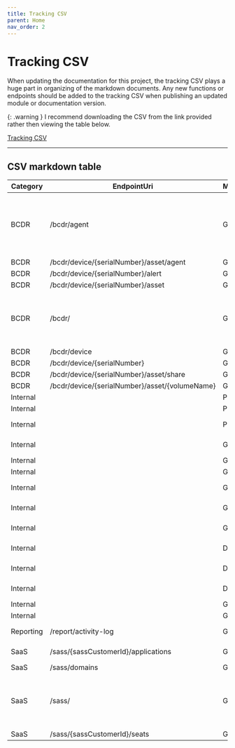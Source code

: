 ```yaml
---
title: Tracking CSV
parent: Home
nav_order: 2
---
```


# Tracking CSV

When updating the documentation for this project, the tracking CSV plays a huge part in organizing of the markdown documents. Any new functions or endpoints should be added to the tracking CSV when publishing an updated module or documentation version.

{: .warning }
I recommend downloading the CSV from the link provided rather then viewing the table below.

[Tracking CSV](https://github.com/Celerium/Datto-PowerShellWrapper/blob/main/docs/Endpoints.csv)

---

## CSV markdown table

|Category |EndpointUri                                   |Method|Function                  |Complete|Notes                                                |
|---------|----------------------------------------------|------|--------------------------|--------|-----------------------------------------------------|
|BCDR     |/bcdr/agent                                   |GET   |Get-DattoAgent            |YES     |As of 2022-04 this endpoint does not return any data.|
|BCDR     |/bcdr/device/{serialNumber}/asset/agent       |GET   |Get-DattoAgent            |YES     |                                                     |
|BCDR     |/bcdr/device/{serialNumber}/alert             |GET   |Get-DattoAlert            |YES     |                                                     |
|BCDR     |/bcdr/device/{serialNumber}/asset             |GET   |Get-DattoAsset            |YES     |                                                     |
|BCDR     |/bcdr/                                        |GET   |Get-DattoBCDR             |YES     |Special command that combines all BCDR endpoints     |
|BCDR     |/bcdr/device                                  |GET   |Get-DattoDevice           |YES     |                                                     |
|BCDR     |/bcdr/device/{serialNumber}                   |GET   |Get-DattoDevice           |YES     |                                                     |
|BCDR     |/bcdr/device/{serialNumber}/asset/share       |GET   |Get-DattoShare            |YES     |                                                     |
|BCDR     |/bcdr/device/{serialNumber}/asset/{volumeName}|GET   |Get-DattoVolume           |YES     |                                                     |
|Internal |                                              |POST  |Add-DattoAPIKey           |YES     |                                                     |
|Internal |                                              |POST  |Add-DattoBaseURI          |YES     |                                                     |
|Internal |                                              |PUT   |ConvertTo-DattoQueryString     |YES     |                                                     |
|Internal |                                              |GET   |Export-DattoModuleSettings|YES     |                                                     |
|Internal |                                              |GET   |Get-DattoAPIKey           |YES     |                                                     |
|Internal |                                              |GET   |Get-DattoBaseURI          |YES     |                                                     |
|Internal |                                              |GET   |Get-DattoModuleSettings   |YES     |                                                     |
|Internal |                                              |GET   |Import-DattoModuleSettings|YES     |                                                     |
|Internal |                                              |GET   |Invoke-DattoRequest         |YES     |                                                     |
|Internal |                                              |DELETE|Remove-DattoAPIKey        |YES     |                                                     |
|Internal |                                              |DELETE|Remove-DattoBaseURI       |YES     |                                                     |
|Internal |                                              |DELETE|Remove-DattoModuleSettings|YES     |                                                     |
|Internal |                                              |GET   |Test-DattoAPIKey          |YES     |                                                     |
|Internal |                                              |GET   |Get-DattoMetaData        |YES     |                                                     |
|Reporting|/report/activity-log                          |GET   |Get-DattoActivityLog      |YES     |                                                     |
|SaaS     |/sass/{sassCustomerId}/applications           |GET   |Get-DattoApplication      |YES     |                                                     |
|SaaS     |/sass/domains                                 |GET   |Get-DattoDomain           |YES     |                                                     |
|SaaS     |/sass/                                        |GET   |Get-DattoSaaS             |YES     |Special command that combines all SaaS endpoints     |
|SaaS     |/sass/{sassCustomerId}/seats                  |GET   |Get-DattoSeat             |YES     |                                                     |
